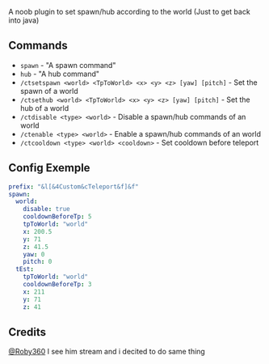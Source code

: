 A noob plugin to set spawn/hub according to the world (Just to get back into java)

## Commands
- `spawn` - "A spawn command"
- `hub` - "A hub command"
- `/ctsetspawn <world> <TpToWorld> <x> <y> <z> [yaw] [pitch]` - Set the spawn of a world
- `/ctsethub <world> <TpToWorld> <x> <y> <z> [yaw] [pitch]` - Set the hub of a world
- `/ctdisable <type> <world>` - Disable a spawn/hub commands of an world
- `/ctenable <type> <world>` - Enable a spawn/hub commands of an world
- `/ctcooldown <type> <world> <cooldown>` - Set cooldown before teleport


## Config Exemple
```yml
prefix: "&l[&4Custom&cTeleport&f]&f"
spawn:
  world:
    disable: true
    cooldownBeforeTp: 5
    tpToWorld: "world"
    x: 200.5
    y: 71
    z: 41.5
    yaw: 0
    pitch: 0
  tEst:
    tpToWorld: "world"
    cooldownBeforeTp: 3
    x: 211
    y: 71
    z: 41
```

## Credits
[@Roby360](https://github.com/Roby360) 
I see him stream and i decited to do same thing 
